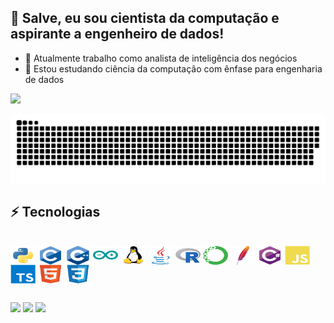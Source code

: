 ## 👋 Salve, eu sou cientista da computação e aspirante a engenheiro de dados!

- 🔭 Atualmente trabalho como analista de inteligência dos negócios
- 🌱 Estou estudando ciência da computação com ênfase para engenharia de dados



<div> 
 <picture>
<source
  srcset="https://github-readme-stats.vercel.app/api?username=Erick-Bryan-Cubas&show_icons=true&theme=github_dark"
  media="(prefers-color-scheme: dark)"
/>
<source
  srcset="https://github-readme-stats.vercel.app/api?username=Erick-Bryan-Cubas&show_icons=true"
  media="(prefers-color-scheme: light), (prefers-color-scheme: no-preference)"
/>
<img src="https://github-readme-stats.vercel.app/api?username=Erick-Bryan-Cubas&show_icons=true"
/>
   
</picture> 
</div>

<div align="center">

  ![Snake animation](https://github.com/Erick-Bryan-Cubas/Erick-Bryan-Cubas/blob/output/github-contribution-grid-snake-erick-bryan-cubas.svg)
  
</div>







## ⚡ Tecnologias

<div style="display: inline_block"><br>
  <img align="center" alt="Python" height="30" width="40" src="https://raw.githubusercontent.com/devicons/devicon/master/icons/python/python-original.svg">
  <img align="center" alt="C" height="30" width="40" src="https://raw.githubusercontent.com/devicons/devicon/master/icons/c/c-original.svg">  
  <img align="center" alt="Cplusplus" height="30" width="40" src="https://raw.githubusercontent.com/devicons/devicon/master/icons/cplusplus/cplusplus-original.svg">
  <img align="center" alt="Arduino" height="30" width="40" src="https://raw.githubusercontent.com/devicons/devicon/master/icons/arduino/arduino-original.svg">
  <img align="center" alt="Linux" height="30" width="40" src="https://raw.githubusercontent.com/devicons/devicon/master/icons/linux/linux-original.svg">
  <img align="center" alt="Java" height="30" width="40" src="https://raw.githubusercontent.com/devicons/devicon/master/icons/java/java-original.svg">
  <img align="center" alt="R" height="30" width="40" src="https://raw.githubusercontent.com/devicons/devicon/master/icons/r/r-original.svg">  
  <img align="center" alt="Anaconda" height="30" width="40" src="https://raw.githubusercontent.com/devicons/devicon/master/icons/anaconda/anaconda-original.svg">
  <img align="center" alt="Apache" height="30" width="40" src="https://raw.githubusercontent.com/devicons/devicon/master/icons/apache/apache-original.svg">  
  <img align="center" alt="Csharp" height="30" width="40" src="https://raw.githubusercontent.com/devicons/devicon/master/icons/csharp/csharp-original.svg">
  <img align="center" alt="Js" height="30" width="40" src="https://raw.githubusercontent.com/devicons/devicon/master/icons/javascript/javascript-plain.svg">
  <img align="center" alt="Ts" height="30" width="40" src="https://raw.githubusercontent.com/devicons/devicon/master/icons/typescript/typescript-plain.svg">
  <img align="center" alt="HTML" height="30" width="40" src="https://raw.githubusercontent.com/devicons/devicon/master/icons/html5/html5-original.svg">
  <img align="center" alt="CSS" height="30" width="40" src="https://raw.githubusercontent.com/devicons/devicon/master/icons/css3/css3-original.svg">   
</div>
  
  ##
  

 
<div> 
  <a href="https://www.instagram.com/erick_bryan_cubas/" target="_blank"><img src="https://img.shields.io/badge/-Instagram-%23E4405F?style=for-the-badge&logo=instagram&logoColor=white" target="_blank"></a>
  <a href = "mailto:dataexpertinsights@gmail.com"><img src="https://img.shields.io/badge/-Gmail-%23333?style=for-the-badge&logo=gmail&logoColor=white" target="_blank"></a>
  <a href="https://www.linkedin.com/in/the-bryan/" target="_blank"><img src="https://img.shields.io/badge/-LinkedIn-%230077B5?style=for-the-badge&logo=linkedin&logoColor=white" target="_blank"></a> 
  
</div>
